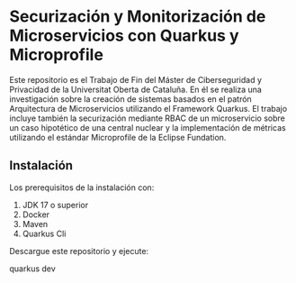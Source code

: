 # Securización y Monitorización de Microservicios con Quarkus y Microprofile

Este repositorio es el Trabajo de Fin del Máster de Ciberseguridad y Privacidad de la
Universitat Oberta de Cataluña. En él se realiza una investigación sobre la creación de
sistemas basados en el patrón Arquitectura de Microservicios utilizando el Framework
Quarkus. El trabajo incluye también la securización mediante RBAC de un microservicio
sobre un caso hipotético de una central nuclear y la implementación de métricas utilizando
el estándar Microprofile de la Eclipse Fundation.

## Instalación

Los prerequisitos de la instalación con:

1. JDK 17 o superior
2. Docker
3. Maven
4. Quarkus Cli

Descargue este repositorio y ejecute:

quarkus dev